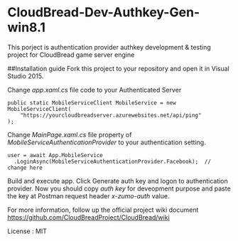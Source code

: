 # CloudBread-Dev-Authkey-Gen-win8.1
This porject is authentication provider authkey development &amp; testing project for CloudBread game server engine 

##Installation guide
Fork this project to your repository and open it in Visual Studio 2015. 

Change *app.xaml.cs* file code to your Authenticated Server
```
public static MobileServiceClient MobileService = new MobileServiceClient(
    "https://yourcloudbreadserver.azurewebsites.net/api/ping"
);
```

Change *MainPage.xaml.cs* file property of *MobileServiceAuthenticationProvider* to your authentication setting.
```
user = await App.MobileService
  .LoginAsync(MobileServiceAuthenticationProvider.Facebook);  // change here
```

Build and execute app. Click Generate auth key and logon to authentication provider. 
Now you should copy *auth key* for deveopment purpose and paste the key at Postman request header *x-zumo-auth* value.

For more information, follow up the official project wiki document 
https://github.com/CloudBreadProject/CloudBread/wiki 

License : MIT
